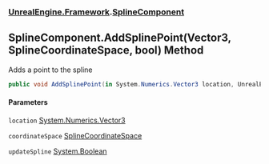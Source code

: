 ### [UnrealEngine.Framework](UnrealEngine_Framework.md 'UnrealEngine.Framework').[SplineComponent](SplineComponent.md 'UnrealEngine.Framework.SplineComponent')
## SplineComponent.AddSplinePoint(Vector3, SplineCoordinateSpace, bool) Method
Adds a point to the spline  
```csharp
public void AddSplinePoint(in System.Numerics.Vector3 location, UnrealEngine.Framework.SplineCoordinateSpace coordinateSpace, bool updateSpline=true);
```
#### Parameters
<a name='UnrealEngine_Framework_SplineComponent_AddSplinePoint(System_Numerics_Vector3_UnrealEngine_Framework_SplineCoordinateSpace_bool)_location'></a>
`location` [System.Numerics.Vector3](https://docs.microsoft.com/en-us/dotnet/api/System.Numerics.Vector3 'System.Numerics.Vector3')  
  
<a name='UnrealEngine_Framework_SplineComponent_AddSplinePoint(System_Numerics_Vector3_UnrealEngine_Framework_SplineCoordinateSpace_bool)_coordinateSpace'></a>
`coordinateSpace` [SplineCoordinateSpace](SplineCoordinateSpace.md 'UnrealEngine.Framework.SplineCoordinateSpace')  
  
<a name='UnrealEngine_Framework_SplineComponent_AddSplinePoint(System_Numerics_Vector3_UnrealEngine_Framework_SplineCoordinateSpace_bool)_updateSpline'></a>
`updateSpline` [System.Boolean](https://docs.microsoft.com/en-us/dotnet/api/System.Boolean 'System.Boolean')  
  
